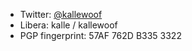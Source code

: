 - Twitter: [@kallewoof](https://twitter.com/kallewoof)
- Libera: kalle / kallewoof
- PGP fingerprint: 57AF 762D B335 3322
